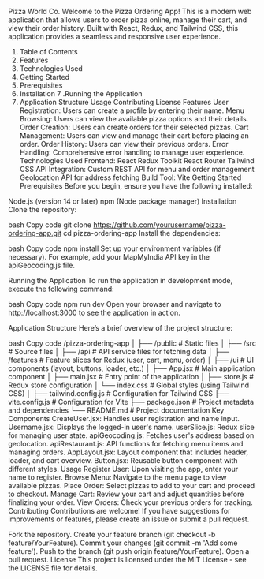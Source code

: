 Pizza World Co.
Welcome to the Pizza Ordering App! This is a modern web application that allows users to order pizza online, manage their cart, and view their order history. Built with React, Redux, and Tailwind CSS, this application provides a seamless and responsive user experience.

1. Table of Contents
2. Features
3. Technologies Used
4. Getting Started
5. Prerequisites
6. Installation
7 .Running the Application
8. Application Structure
Usage
Contributing
License
Features
User Registration: Users can create a profile by entering their name.
Menu Browsing: Users can view the available pizza options and their details.
Order Creation: Users can create orders for their selected pizzas.
Cart Management: Users can view and manage their cart before placing an order.
Order History: Users can view their previous orders.
Error Handling: Comprehensive error handling to manage user experience.
Technologies Used
Frontend:
React
Redux Toolkit
React Router
Tailwind CSS
API Integration:
Custom REST API for menu and order management
Geolocation API for address fetching
Build Tool: Vite
Getting Started
Prerequisites
Before you begin, ensure you have the following installed:

Node.js (version 14 or later)
npm (Node package manager)
Installation
Clone the repository:

bash
Copy code
git clone https://github.com/yourusername/pizza-ordering-app.git
cd pizza-ordering-app
Install the dependencies:

bash
Copy code
npm install
Set up your environment variables (if necessary). For example, add your MapMyIndia API key in the apiGeocoding.js file.

Running the Application
To run the application in development mode, execute the following command:

bash
Copy code
npm run dev
Open your browser and navigate to http://localhost:3000 to see the application in action.

Application Structure
Here’s a brief overview of the project structure:

bash
Copy code
/pizza-ordering-app
│
├── /public               # Static files
│
├── /src                  # Source files
│   ├── /api              # API service files for fetching data
│   ├── /features         # Feature slices for Redux (user, cart, menu, order)
│   ├── /ui               # UI components (layout, buttons, loader, etc.)
│   ├── App.jsx           # Main application component
│   ├── main.jsx          # Entry point of the application
│   ├── store.js          # Redux store configuration
│   └── index.css         # Global styles (using Tailwind CSS)
│
├── tailwind.config.js     # Configuration for Tailwind CSS
├── vite.config.js         # Configuration for Vite
├── package.json           # Project metadata and dependencies
└── README.md              # Project documentation
Key Components
CreateUser.jsx: Handles user registration and name input.
Username.jsx: Displays the logged-in user's name.
userSlice.js: Redux slice for managing user state.
apiGeocoding.js: Fetches user's address based on geolocation.
apiRestaurant.js: API functions for fetching menu items and managing orders.
AppLayout.jsx: Layout component that includes header, loader, and cart overview.
Button.jsx: Reusable button component with different styles.
Usage
Register User: Upon visiting the app, enter your name to register.
Browse Menu: Navigate to the menu page to view available pizzas.
Place Order: Select pizzas to add to your cart and proceed to checkout.
Manage Cart: Review your cart and adjust quantities before finalizing your order.
View Orders: Check your previous orders for tracking.
Contributing
Contributions are welcome! If you have suggestions for improvements or features, please create an issue or submit a pull request.

Fork the repository.
Create your feature branch (git checkout -b feature/YourFeature).
Commit your changes (git commit -m 'Add some feature').
Push to the branch (git push origin feature/YourFeature).
Open a pull request.
License
This project is licensed under the MIT License - see the LICENSE file for details.
